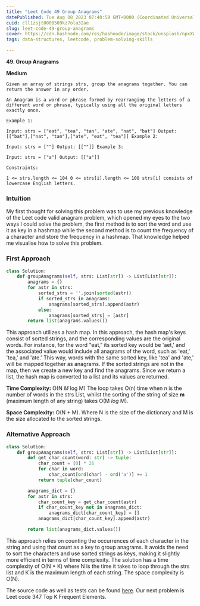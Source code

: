 ```yaml
---
title: "Leet Code 49 Group Anagrams"
datePublished: Tue Aug 08 2023 07:40:59 GMT+0000 (Coordinated Universal Time)
cuid: cll1zsjt0000509kz7ola32ae
slug: leet-code-49-group-anagrams
cover: https://cdn.hashnode.com/res/hashnode/image/stock/unsplash/npxXWgQ33ZQ/upload/3699823b6e668279b7d5b0f1174ce45c.jpeg
tags: data-structures, leetcode, problem-solving-skills

---
```


**49\. Group Anagrams**

**Medium**

`Given an array of strings strs, group the anagrams together. You can return the answer in any order.`

`An Anagram is a word or phrase formed by rearranging the letters of a different word or phrase, typically using all the original letters exactly once.`

`Example 1:`

`Input: strs = ["eat", "tea", "tan", "ate", "nat", "bat"] Output: [["bat"],["nat", "tan"],["ate", "eat", "tea"]] Example 2:`

`Input: strs = [""] Output: [[""]] Example 3:`

`Input: strs = ["a"] Output: [["a"]]`

`Constraints:`

`1 <= strs.length <= 104 0 <= strs[i].length <= 100 strs[i] consists of lowercase English letters.`

### Intuition

My first thought for solving this problem was to use my previous knowledge of the Leet code valid anagram problem, which opened my eyes to the two ways I could solve the problem, the first method is to sort the word and use it as key in a hashmap while the second method is to count the frequency of a character and store the frequency in a hashmap. That knowledge helped me visualise how to solve this problem.

### First Approach

```python
class Solution:
    def groupAnagrams(self, strs: List[str]) -> List[List[str]]:
        anagrams = {}
        for astr in strs:
            sorted_strs = ''.join(sorted(astr))
            if sorted_strs in anagrams:
                anagrams[sorted_strs].append(astr)
            else:
                anagrams[sorted_strs] = [astr]
        return list(anagrams.values())
```

This approach utilizes a hash map. In this approach, the hash map's keys consist of sorted strings, and the corresponding values are the original words. For instance, for the word "eat," its sorted key would be 'aet,' and the associated value would include all anagrams of the word, such as 'eat,' 'tea,' and 'ate.' This way, words with the same sorted key, like 'tea' and 'ate,' will be mapped together as anagrams. If the sorted strings are not in the map, then we create a new key and find the anagrams. Since we return a list, the hash map is converted to a list and its values are returned.

**Time Complexity:** O(N *M* log M) The loop takes O(n) time when n is the number of words in the strs List, whilst the sorting of the string of size **m** (maximum length of any string) takes O(M *log* M).

**Space Complexity:** O(N + M). Where N is the size of the dictionary and M is the size allocated to the sorted strings.

### Alternative Approach

```python
class Solution:
    def groupAnagrams(self, strs: List[str]) -> List[List[str]]:
        def get_char_count(word: str) -> tuple:
            char_count = [0] * 26
            for char in word:
                char_count[ord(char) - ord('a')] += 1
            return tuple(char_count)

        anagrams_dict = {}
        for astr in strs:
            char_count_key = get_char_count(astr)
            if char_count_key not in anagrams_dict:
                anagrams_dict[char_count_key] = []
            anagrams_dict[char_count_key].append(astr)

        return list(anagrams_dict.values())
```

This approach relies on counting the occurrences of each character in the string and using that count as a key to group anagrams. It avoids the need to sort the characters and use sorted strings as keys, making it slightly more efficient in terms of time complexity. The solution has a time complexity of O(N \* K) where N is the time it takes to loop through the strs list and K is the maximum length of each string. The space complexity is O(N).

The source code as well as tests can be found [here](https://github.com/IamLam163/Data-Structures-and-Algorithm-Leetcode-Challenge/tree/main/Leetcode/Arrays). Our next problem is Leet code 347 Top K Frequent Elements.